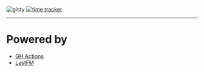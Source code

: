![gisty](https://github.com/kornicameister/spogity/workflows/gisty/badge.svg?branch=master&event=schedule)
[![time tracker](https://wakatime.com/badge/github/kornicameister/spogity.svg)](https://wakatime.com/badge/github/kornicameister/spogity)

---

# Powered by

* [GH Actions](https://github.com/kornicameister/spogity/actions?query=event%3Aschedule)
* [LastFM](https://www.last.fm/user/kornicameister/library)
